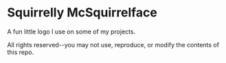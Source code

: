 # Squirrelly McSquirrelface

A fun little logo I use on some of my projects.

All rights reserved--you may not use, reproduce, or modify the contents of this repo.
